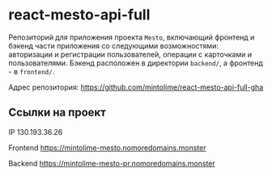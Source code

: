 # react-mesto-api-full
Репозиторий для приложения проекта `Mesto`, включающий фронтенд и бэкенд части приложения со следующими возможностями: авторизации и регистрации пользователей, операции с карточками и пользователями. Бэкенд расположен в директории `backend/`, а фронтенд - в `frontend/`.

Адрес репозитория: https://github.com/mintolime/react-mesto-api-full-gha

## Ссылки на проект

IP 130.193.36.26

Frontend https://mintolime-mesto.nomoredomains.monster

Backend https://mintolime-mesto-pr.nomoredomains.monster
